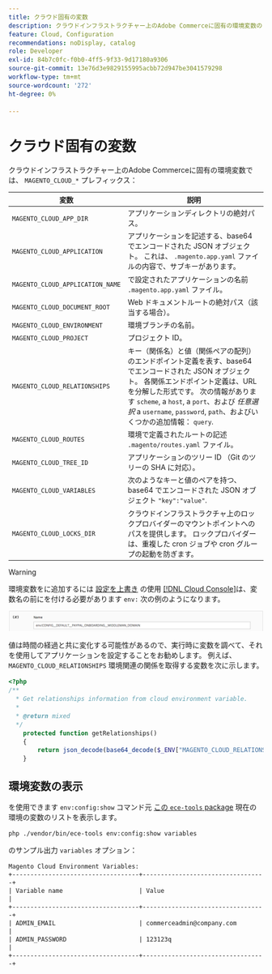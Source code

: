 ```yaml
---
title: クラウド固有の変数
description: クラウドインフラストラクチャー上のAdobe Commerceに固有の環境変数のリストを参照してください。
feature: Cloud, Configuration
recommendations: noDisplay, catalog
role: Developer
exl-id: 84b7c0fc-f0b0-4ff5-9f33-9d17180a9306
source-git-commit: 13e76d3e9829155995acbb72d947be3041579298
workflow-type: tm+mt
source-wordcount: '272'
ht-degree: 0%

---
```


# クラウド固有の変数

クラウドインフラストラクチャー上のAdobe Commerceに固有の環境変数では、 `MAGENTO_CLOUD_*` プレフィックス：

| 変数 | 説明 |
| -------- | --------------- |
| `MAGENTO_CLOUD_APP_DIR` | アプリケーションディレクトリの絶対パス。 |
| `MAGENTO_CLOUD_APPLICATION` | アプリケーションを記述する、base64 でエンコードされた JSON オブジェクト。 これは、 `.magento.app.yaml` ファイルの内容で、サブキーがあります。 |
| `MAGENTO_CLOUD_APPLICATION_NAME` | で設定されたアプリケーションの名前 `.magento.app.yaml` ファイル。 |
| `MAGENTO_CLOUD_DOCUMENT_ROOT` | Web ドキュメントルートの絶対パス（該当する場合）。 |
| `MAGENTO_CLOUD_ENVIRONMENT` | 環境ブランチの名前。 |
| `MAGENTO_CLOUD_PROJECT` | プロジェクト ID。 |
| `MAGENTO_CLOUD_RELATIONSHIPS` | キー（関係名）と値（関係ペアの配列）のエンドポイント定義を表す、base64 でエンコードされた JSON オブジェクト。 各関係エンドポイント定義は、URL を分解した形式です。 次の情報があります `scheme`, a `host`, a `port`、および _任意選択_ a `username`, `password`, `path`、およびいくつかの追加情報： `query`. |
| `MAGENTO_CLOUD_ROUTES` | 環境で定義されたルートの記述 `.magento/routes.yaml` ファイル。 |
| `MAGENTO_CLOUD_TREE_ID` | アプリケーションのツリー ID （Git のツリーの SHA に対応）。 |
| `MAGENTO_CLOUD_VARIABLES` | 次のようなキーと値のペアを持つ、base64 でエンコードされた JSON オブジェクト `"key":"value"`. |
| `MAGENTO_CLOUD_LOCKS_DIR` | クラウドインフラストラクチャ上のロックプロバイダーのマウントポイントへのパスを提供します。 ロックプロバイダーは、重複した cron ジョブや cron グループの起動を防ぎます。 |

>[!WARNING]
>
>環境変数をに追加するには [設定を上書き](https://experienceleague.adobe.com/docs/commerce-operations/configuration-guide/paths/override-config-settings.html) の使用 [[!DNL Cloud Console]](../project/overview.md)は、変数名の前にを付ける必要があります `env:` 次の例のようになります。
>
>![環境変数の例](../../assets/set-env-variable-ui.png)

値は時間の経過と共に変化する可能性があるので、実行時に変数を調べて、それを使用してアプリケーションを設定することをお勧めします。 例えば、 `MAGENTO_CLOUD_RELATIONSHIPS` 環境関連の関係を取得する変数を次に示します。

```php
<?php
/**
  * Get relationships information from cloud environment variable.
  *
  * @return mixed
  */
    protected function getRelationships()
    {
        return json_decode(base64_decode($_ENV["MAGENTO_CLOUD_RELATIONSHIPS"]), true);
    }
```

## 環境変数の表示

を使用できます `env:config:show` コマンド元 [この `ece-tools` package](../dev-tools/package-overview.md) 現在の環境の変数のリストを表示します。

```bash
php ./vendor/bin/ece-tools env:config:show variables
```

のサンプル出力 `variables` オプション：

```terminal
Magento Cloud Environment Variables:
+-----------------------------------+----------------------------------+
| Variable name                     | Value                            |
+-----------------------------------+----------------------------------+
| ADMIN_EMAIL                       | commerceadmin@company.com        |
| ADMIN_PASSWORD                    | 123123q                          |
+-----------------------------------+----------------------------------+
```
